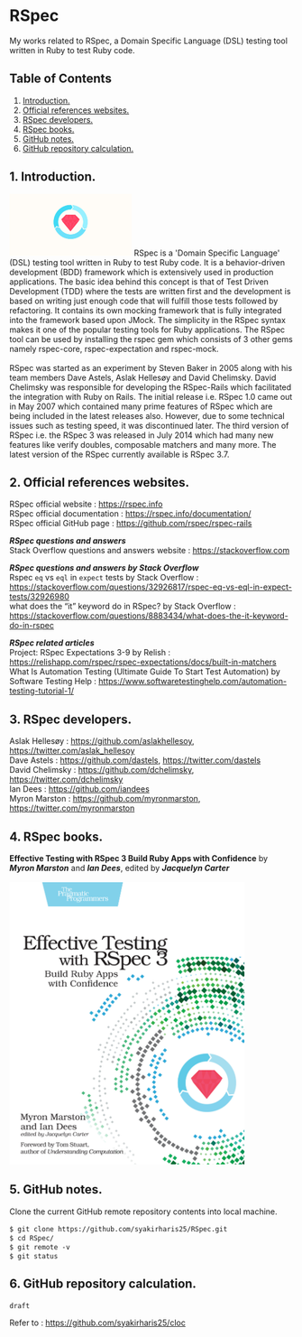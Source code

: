 # RSpec
My works related to RSpec, a Domain Specific Language (DSL) testing tool written in Ruby to test Ruby code.

## Table of Contents
1. [Introduction.](#introduction)
2. [Official references websites.](#references)
3. [RSpec developers.](#developers)
4. [RSpec books.](#books)
5. [GitHub notes.](#github)
6. [GitHub repository calculation.](#calculation)

<a name="introduction"></a>
## 1. Introduction.
<img src="rspec.png" height="110"> 
RSpec is a 'Domain Specific Language' (DSL) testing tool written in Ruby to test Ruby code. It is a behavior-driven development (BDD) framework which is extensively used in production applications. The basic idea behind this concept is that of Test Driven Development (TDD) where the tests are written first and the development is based on writing just enough code that will fulfill those tests followed by refactoring. It contains its own mocking framework that is fully integrated into the framework based upon JMock. The simplicity in the RSpec syntax makes it one of the popular testing tools for Ruby applications. The RSpec tool can be used by installing the rspec gem which consists of 3 other gems namely rspec-core, rspec-expectation and rspec-mock.
<br /><br />
RSpec was started as an experiment by Steven Baker in 2005 along with his team members Dave Astels, Aslak Hellesøy and David Chelimsky. David Chelimsky was responsible for developing the RSpec-Rails which facilitated the integration with Ruby on Rails. The initial release i.e. RSpec 1.0 came out in May 2007 which contained many prime features of RSpec which are being included in the latest releases also. However, due to some technical issues such as testing speed, it was discontinued later. The third version of RSpec i.e. the RSpec 3 was released in July 2014 which had many new features like verify doubles, composable matchers and many more. The latest version of the RSpec currently available is RSpec 3.7.

<a name="references"></a>
## 2. Official references websites. 
RSpec official website : https://rspec.info <br />
RSpec official documentation : https://rspec.info/documentation/ <br />
RSpec official GitHub page : https://github.com/rspec/rspec-rails <br />

**_RSpec questions and answers_** <br />
Stack Overflow questions and answers website : https://stackoverflow.com <br />

**_RSpec questions and answers by Stack Overflow_** <br />
Rspec `eq` vs `eql` in `expect` tests by Stack Overflow : https://stackoverflow.com/questions/32926817/rspec-eq-vs-eql-in-expect-tests/32926980 <br />
what does the “it” keyword do in RSpec? by Stack Overflow : https://stackoverflow.com/questions/8883434/what-does-the-it-keyword-do-in-rspec <br />

**_RSpec related articles_** <br />
Project: RSpec Expectations 3-9 by Relish : https://relishapp.com/rspec/rspec-expectations/docs/built-in-matchers <br />
What Is Automation Testing (Ultimate Guide To Start Test Automation) by Software Testing Help : https://www.softwaretestinghelp.com/automation-testing-tutorial-1/ <br />

<a name="developers"></a>
## 3. RSpec developers.
Aslak Hellesøy : https://github.com/aslakhellesoy, https://twitter.com/aslak_hellesoy <br />
Dave Astels : https://github.com/dastels, https://twitter.com/dastels <br />
David Chelimsky : https://github.com/dchelimsky, https://twitter.com/dchelimsky <br />
Ian Dees : https://github.com/iandees <br />
Myron Marston : https://github.com/myronmarston, https://twitter.com/myronmarston <br />

<a name="books"></a>
## 4. RSpec books.
**Effective Testing with RSpec 3 Build Ruby Apps with Confidence** by **_Myron Marston_** and **_Ian Dees_**, edited by **_Jacquelyn Carter_**
<br /><br />
<img src="rspec3_book.jpg" height="500"> 
 
<a name="github"></a>
## 5. GitHub notes.
Clone the current GitHub remote repository contents into local machine.
```
$ git clone https://github.com/syakirharis25/RSpec.git
$ cd RSpec/
$ git remote -v
$ git status
```

<a name="calculation"></a>
## 6. GitHub repository calculation.
```
draft
```
Refer to : https://github.com/syakirharis25/cloc
